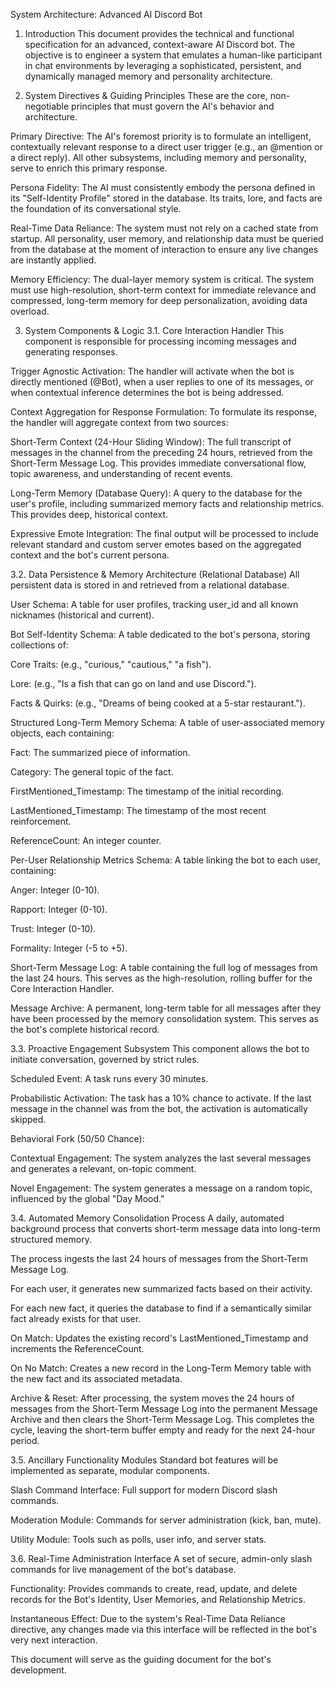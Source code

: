 System Architecture: Advanced AI Discord Bot
1. Introduction
This document provides the technical and functional specification for an advanced, context-aware AI Discord bot. The objective is to engineer a system that emulates a human-like participant in chat environments by leveraging a sophisticated, persistent, and dynamically managed memory and personality architecture.

2. System Directives & Guiding Principles
These are the core, non-negotiable principles that must govern the AI's behavior and architecture.

Primary Directive: The AI's foremost priority is to formulate an intelligent, contextually relevant response to a direct user trigger (e.g., an @mention or a direct reply). All other subsystems, including memory and personality, serve to enrich this primary response.

Persona Fidelity: The AI must consistently embody the persona defined in its "Self-Identity Profile" stored in the database. Its traits, lore, and facts are the foundation of its conversational style.

Real-Time Data Reliance: The system must not rely on a cached state from startup. All personality, user memory, and relationship data must be queried from the database at the moment of interaction to ensure any live changes are instantly applied.

Memory Efficiency: The dual-layer memory system is critical. The system must use high-resolution, short-term context for immediate relevance and compressed, long-term memory for deep personalization, avoiding data overload.

3. System Components & Logic
3.1. Core Interaction Handler
This component is responsible for processing incoming messages and generating responses.

Trigger Agnostic Activation: The handler will activate when the bot is directly mentioned (@Bot), when a user replies to one of its messages, or when contextual inference determines the bot is being addressed.

Context Aggregation for Response Formulation: To formulate its response, the handler will aggregate context from two sources:

Short-Term Context (24-Hour Sliding Window): The full transcript of messages in the channel from the preceding 24 hours, retrieved from the Short-Term Message Log. This provides immediate conversational flow, topic awareness, and understanding of recent events.

Long-Term Memory (Database Query): A query to the database for the user's profile, including summarized memory facts and relationship metrics. This provides deep, historical context.

Expressive Emote Integration: The final output will be processed to include relevant standard and custom server emotes based on the aggregated context and the bot's current persona.

3.2. Data Persistence & Memory Architecture (Relational Database)
All persistent data is stored in and retrieved from a relational database.

User Schema: A table for user profiles, tracking user_id and all known nicknames (historical and current).

Bot Self-Identity Schema: A table dedicated to the bot's persona, storing collections of:

Core Traits: (e.g., "curious," "cautious," "a fish").

Lore: (e.g., "Is a fish that can go on land and use Discord.").

Facts & Quirks: (e.g., "Dreams of being cooked at a 5-star restaurant.").

Structured Long-Term Memory Schema: A table of user-associated memory objects, each containing:

Fact: The summarized piece of information.

Category: The general topic of the fact.

FirstMentioned_Timestamp: The timestamp of the initial recording.

LastMentioned_Timestamp: The timestamp of the most recent reinforcement.

ReferenceCount: An integer counter.

Per-User Relationship Metrics Schema: A table linking the bot to each user, containing:

Anger: Integer (0-10).

Rapport: Integer (0-10).

Trust: Integer (0-10).

Formality: Integer (-5 to +5).

Short-Term Message Log: A table containing the full log of messages from the last 24 hours. This serves as the high-resolution, rolling buffer for the Core Interaction Handler.

Message Archive: A permanent, long-term table for all messages after they have been processed by the memory consolidation system. This serves as the bot's complete historical record.

3.3. Proactive Engagement Subsystem
This component allows the bot to initiate conversation, governed by strict rules.

Scheduled Event: A task runs every 30 minutes.

Probabilistic Activation: The task has a 10% chance to activate. If the last message in the channel was from the bot, the activation is automatically skipped.

Behavioral Fork (50/50 Chance):

Contextual Engagement: The system analyzes the last several messages and generates a relevant, on-topic comment.

Novel Engagement: The system generates a message on a random topic, influenced by the global "Day Mood."

3.4. Automated Memory Consolidation Process
A daily, automated background process that converts short-term message data into long-term structured memory.

The process ingests the last 24 hours of messages from the Short-Term Message Log.

For each user, it generates new summarized facts based on their activity.

For each new fact, it queries the database to find if a semantically similar fact already exists for that user.

On Match: Updates the existing record's LastMentioned_Timestamp and increments the ReferenceCount.

On No Match: Creates a new record in the Long-Term Memory table with the new fact and its associated metadata.

Archive & Reset: After processing, the system moves the 24 hours of messages from the Short-Term Message Log into the permanent Message Archive and then clears the Short-Term Message Log. This completes the cycle, leaving the short-term buffer empty and ready for the next 24-hour period.

3.5. Ancillary Functionality Modules
Standard bot features will be implemented as separate, modular components.

Slash Command Interface: Full support for modern Discord slash commands.

Moderation Module: Commands for server administration (kick, ban, mute).

Utility Module: Tools such as polls, user info, and server stats.

3.6. Real-Time Administration Interface
A set of secure, admin-only slash commands for live management of the bot's database.

Functionality: Provides commands to create, read, update, and delete records for the Bot's Identity, User Memories, and Relationship Metrics.

Instantaneous Effect: Due to the system's Real-Time Data Reliance directive, any changes made via this interface will be reflected in the bot's very next interaction.

This document will serve as the guiding document for the bot's development.